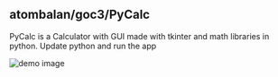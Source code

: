 ## atombalan/goc3/PyCalc

PyCalc is a Calculator with GUI made with tkinter and math libraries in python. Update python and run the app


![demo image](https://user-images.githubusercontent.com/78723235/176746617-1eed640c-7c43-4311-90d7-423f97a7c929.png)


